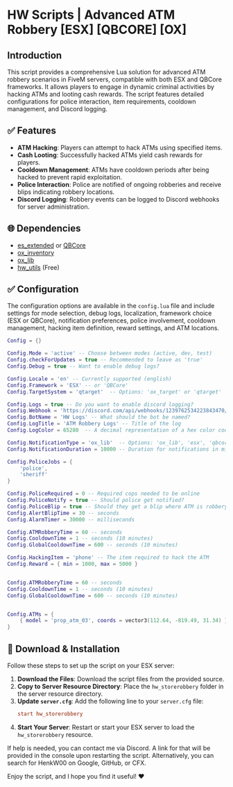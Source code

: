 # HW Scripts | Advanced ATM Robbery [ESX] [QBCORE] [OX]

## Introduction
This script provides a comprehensive Lua solution for advanced ATM robbery scenarios in FiveM servers, compatible with both ESX and QBCore frameworks. It allows players to engage in dynamic criminal activities by hacking ATMs and looting cash rewards. The script features detailed configurations for police interaction, item requirements, cooldown management, and Discord logging.

## :white_check_mark: Features
- **ATM Hacking**: Players can attempt to hack ATMs using specified items.
- **Cash Looting**: Successfully hacked ATMs yield cash rewards for players.
- **Cooldown Management**: ATMs have cooldown periods after being hacked to prevent rapid exploitation.
- **Police Interaction**: Police are notified of ongoing robberies and receive blips indicating robbery locations.
- **Discord Logging**: Robbery events can be logged to Discord webhooks for server administration.

## :globe_with_meridians: Dependencies
- [es_extended](https://github.com/ESX-Org/es_extended) or [QBCore](https://github.com/qbcore-framework/qb-core)
- [ox_inventory](https://github.com/overextended/ox_inventory)
- [ox_lib](https://github.com/overextended/ox_lib)
- [hw_utils](https://hw-scripts-store.tebex.io/package/6258214) (Free)

## :white_check_mark: Configuration
The configuration options are available in the `config.lua` file and include settings for mode selection, debug logs, localization, framework choice (ESX or QBCore), notification preferences, police involvement, cooldown management, hacking item definition, reward settings, and ATM locations.

```lua
Config = {}

Config.Mode = 'active' -- Choose between modes (active, dev, test)
Config.checkForUpdates = true -- Recommended to leave as 'true'
Config.Debug = true -- Want to enable debug logs?

Config.Locale = 'en' -- Currently supported (english)
Config.Framework = 'ESX' -- or 'QBCore'
Config.TargetSystem = 'qtarget'  -- Options: 'ox_target' or 'qtarget'

Config.Logs = true -- Do you want to enable discord logging?
Config.Webhook = 'https://discord.com/api/webhooks/1239762534223843470/aLhX16APpTy5049Y74tMiXkEP2qM_65pUXlI4sm3Ij8Q8cwIZo0fWHORAhPf6gjYMi81' -- Webhook URL here
Config.BotName = 'HW Logs' -- What should the bot be named?
Config.LogTitle = 'ATM Robbery Logs' -- Title of the log
Config.LogColor = 65280  -- A decimal representation of a hex color code (e.g., blue)

Config.NotificationType = 'ox_lib'  -- Options: 'ox_lib', 'esx', 'qbcore'
Config.NotificationDuration = 10000 -- Duration for notifications in milliseconds

Config.PoliceJobs = {
    'police',
    'sheriff'
}

Config.PoliceRequired = 0 -- Required cops needed to be online
Config.PoliceNotify = true -- Should police get notified?
Config.PoliceBlip = true -- Should they get a blip where ATM is robbery?
Config.AlertBlipTime = 30 -- seconds
Config.AlarmTimer = 30000 -- milliseconds

Config.ATMRobberyTime = 60 -- seconds
Config.CooldownTime = 1 -- seconds (10 minutes)
Config.GlobalCooldownTime = 600 -- seconds (10 minutes)

Config.HackingItem = 'phone' -- The item required to hack the ATM
Config.Reward = { min = 1000, max = 5000 }


Config.ATMRobberyTime = 60 -- seconds
Config.CooldownTime = 1 -- seconds (10 minutes)
Config.GlobalCooldownTime = 600 -- seconds (10 minutes)


Config.ATMs = {
    { model = 'prop_atm_03', coords = vector3(112.64, -819.49, 31.34) },  -- Add as many ATMs as needed
}
```

## :wrench: Download & Installation
Follow these steps to set up the script on your ESX server:

1. **Download the Files**: Download the script files from the provided source.
2. **Copy to Server Resource Directory**: Place the `hw_storerobbery` folder in the server resource directory.
3. **Update `server.cfg`**: Add the following line to your `server.cfg` file:
    ```cfg
    start hw_storerobbery
    ```
4. **Start Your Server**: Restart or start your ESX server to load the `hw_storerobbery` resource.

If help is needed, you can contact me via Discord. A link for that will be provided in the console upon restarting the script. Alternatively, you can search for HenkW00 on Google, GitHub, or CFX.

Enjoy the script, and I hope you find it useful! ❤️
